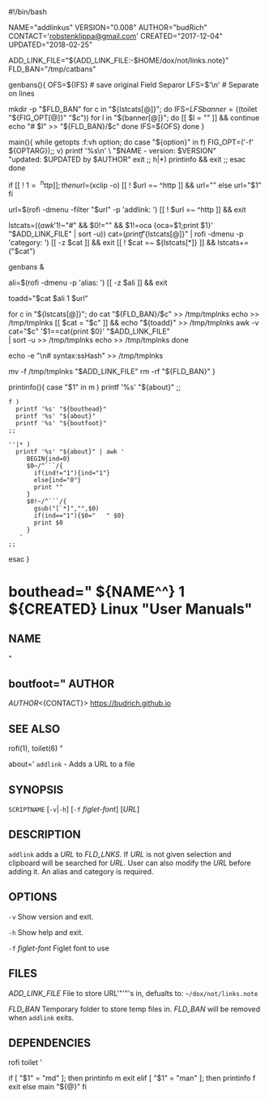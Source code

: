#!/bin/bash

NAME="addlinkus"
VERSION="0.008"
AUTHOR="budRich"
CONTACT='robstenklippa@gmail.com'
CREATED="2017-12-04"
UPDATED="2018-02-25"

ADD_LINK_FILE="${ADD_LINK_FILE:-$HOME/dox/not/links.note}"
FLD_BAN="/tmp/catbans"

genbans(){
  OFS=${IFS} # save original Field Separor
  LFS=$'\n'  # Separate on lines

  mkdir -p "$FLD_BAN"
  for c in "${lstcats[@]}"; do
    IFS=${LFS}
    banner=($(toilet "${FIG_OPT[@]}" "$c"))
    for l in "${banner[@]}"; do
      [[ $l = "" ]] && continue
      echo "#  $l" >> "${FLD_BAN}/$c"
    done
    IFS=${OFS}
  done
}

main(){
  while getopts :f:vh option; do
    case "${option}" in
      f) FIG_OPT=('-f' ${OPTARG});;
      v) printf '%s\n' \
           "$NAME - version: $VERSION" \
           "updated: $UPDATED by $AUTHOR"
         exit ;;
      h|*) printinfo && exit ;;
    esac
  done

  if [[ ! $1 =~ ^http  ]]; then
    url=$(xclip -o)
    [[ ! $url =~ ^http  ]] && url=""
  else
    url="$1"
  fi

  url=$(rofi -dmenu -filter "$url" -p 'addlink: ')
  [[ ! $url =~ ^http  ]] && exit

  lstcats=($(awk '$1!~"#" && $0!="" && $1!=oca {oca=$1;print $1}' "$ADD_LINK_FILE" | sort -u))
  cat=$(printf '%s\n' "${lstcats[@]}" | rofi -dmenu -p 'category: ')
  [[ -z $cat ]] && exit
  [[ ! $cat =~ ${lstcats[*]} ]] && lstcats+=("$cat")

  genbans &

  ali=$(rofi -dmenu -p 'alias: ')
  [[ -z $ali ]] && exit

  toadd="$cat $ali 1 $url"

  for c in "${lstcats[@]}"; do
    cat "${FLD_BAN}/$c" >> /tmp/tmplnks
    echo >> /tmp/tmplnks
    [[ $cat = "$c" ]] && echo "${toadd}" >> /tmp/tmplnks
    awk -v cat="$c" '$1==cat{print $0}' "$ADD_LINK_FILE" \
      | sort -u >> /tmp/tmplnks
    echo >> /tmp/tmplnks
  done

  echo -e "\n# syntax:ssHash" >> /tmp/tmplnks

  mv -f /tmp/tmplnks "$ADD_LINK_FILE"
  rm -rf "${FLD_BAN}"
}

printinfo(){
  case "$1" in
    m ) printf '%s' "${about}" ;;
    
    f ) 
      printf '%s' "${bouthead}"
      printf '%s' "${about}"
      printf '%s' "${boutfoot}"
    ;;

    ''|* ) 
      printf '%s' "${about}" | awk '
         BEGIN{ind=0}
         $0~/^```/{
           if(ind!="1"){ind="1"}
           else{ind="0"}
           print ""
         }
         $0!~/^```/{
           gsub("[`*]","",$0)
           if(ind=="1"){$0="   " $0}
           print $0
         }
       '
    ;;
  esac
}

bouthead="
${NAME^^} 1 ${CREATED} Linux \"User Manuals\"
=======================================

NAME
----
"

boutfoot="
AUTHOR
------

${AUTHOR} <${CONTACT}>
<https://budrich.github.io>

SEE ALSO
--------

rofi(1), toilet(6)
"

about='
`addlink` - Adds a URL to a file

SYNOPSIS
--------

`SCRIPTNAME` [`-v`|`-h`] [`-f` *figlet-font*] [*URL*]

DESCRIPTION
-----------

`addlink` adds a *URL* to *FLD_LNKS*. If *URL* is not given
selection and clipboard will be searched for *URL*.
User can also modify the *URL* before adding it.
An alias and category is required.

OPTIONS
-------

`-v`
  Show version and exit.

`-h`
  Show help and exit.

`-f` *figlet-font*
  Figlet font to use


FILES
-----
*ADD_LINK_FILE*
  File to store URL'"'"'s in, defualts to: `~/dox/not/links.note`

*FLD_BAN*
  Temporary folder to store temp files in. 
  *FLD_BAN* will be removed when `addlink` exits.

DEPENDENCIES
------------

rofi
toilet
'

if [ "$1" = "md" ]; then
  printinfo m
  exit
elif [ "$1" = "man" ]; then
  printinfo f
  exit
else
  main "${@}"
fi

